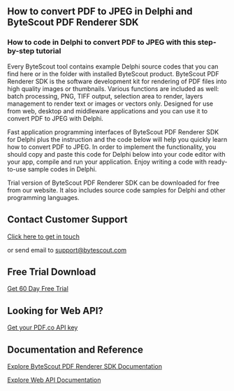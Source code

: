 ## How to convert PDF to JPEG in Delphi and ByteScout PDF Renderer SDK

### How to code in Delphi to convert PDF to JPEG with this step-by-step tutorial

Every ByteScout tool contains example Delphi source codes that you can find here or in the folder with installed ByteScout product. ByteScout PDF Renderer SDK is the software development kit for rendering of PDF files into high quality images or thumbnails. Various functions are included as well: batch processing, PNG, TIFF output, selection area to render, layers management to render text or images or vectors only. Designed for use from web, desktop and middleware applications and you can use it to convert PDF to JPEG with Delphi.

Fast application programming interfaces of ByteScout PDF Renderer SDK for Delphi plus the instruction and the code below will help you quickly learn how to convert PDF to JPEG. In order to implement the functionality, you should copy and paste this code for Delphi below into your code editor with your app, compile and run your application. Enjoy writing a code with ready-to-use sample codes in Delphi.

Trial version of ByteScout PDF Renderer SDK can be downloaded for free from our website. It also includes source code samples for Delphi and other programming languages.

## Contact Customer Support

[Click here to get in touch](https://bytescout.zendesk.com/hc/en-us/requests/new?subject=ByteScout%20PDF%20Renderer%20SDK%20Question)

or send email to [support@bytescout.com](mailto:support@bytescout.com?subject=ByteScout%20PDF%20Renderer%20SDK%20Question) 

## Free Trial Download

[Get 60 Day Free Trial](https://bytescout.com/download/web-installer?utm_source=github-readme)

## Looking for Web API? 

[Get your PDF.co API key](https://pdf.co/documentation/api?utm_source=github-readme)

## Documentation and Reference

[Explore ByteScout PDF Renderer SDK Documentation](https://bytescout.com/documentation/index.html?utm_source=github-readme)

[Explore Web API Documentation](https://pdf.co/documentation/api?utm_source=github-readme)